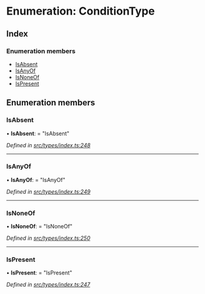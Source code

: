 # Enumeration: ConditionType

## Index

### Enumeration members

* [IsAbsent](conditiontype.md#isabsent)
* [IsAnyOf](conditiontype.md#isanyof)
* [IsNoneOf](conditiontype.md#isnoneof)
* [IsPresent](conditiontype.md#ispresent)

## Enumeration members

###  IsAbsent

• **IsAbsent**: = "IsAbsent"

*Defined in [src/types/index.ts:248](https://github.com/PolymathNetwork/polymesh-sdk/blob/257c8c9/src/types/index.ts#L248)*

___

###  IsAnyOf

• **IsAnyOf**: = "IsAnyOf"

*Defined in [src/types/index.ts:249](https://github.com/PolymathNetwork/polymesh-sdk/blob/257c8c9/src/types/index.ts#L249)*

___

###  IsNoneOf

• **IsNoneOf**: = "IsNoneOf"

*Defined in [src/types/index.ts:250](https://github.com/PolymathNetwork/polymesh-sdk/blob/257c8c9/src/types/index.ts#L250)*

___

###  IsPresent

• **IsPresent**: = "IsPresent"

*Defined in [src/types/index.ts:247](https://github.com/PolymathNetwork/polymesh-sdk/blob/257c8c9/src/types/index.ts#L247)*
